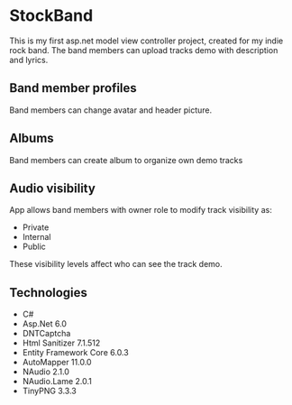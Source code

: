 # StockBand

This is my first asp.net model view controller project, created for my indie rock band. 
The band members can upload tracks demo with description and lyrics.

## Band member profiles

Band members can change avatar and header picture. 

## Albums

Band members can create album to organize own demo tracks

## Audio visibility 

App allows band members with owner role to modify track visibility as:

- Private
- Internal
- Public

These visibility levels affect who can see the track demo.

## Technologies

- C#
- Asp.Net 6.0
- DNTCaptcha
- Html Sanitizer 7.1.512
- Entity Framework Core 6.0.3
- AutoMapper 11.0.0
- NAudio 2.1.0
- NAudio.Lame 2.0.1
- TinyPNG 3.3.3
